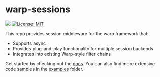 # warp-sessions
[![](http://meritbadge.herokuapp.com/warp-sessions)](https://crates.io/crates/warp-sessions) [![License: MIT](https://img.shields.io/badge/License-MIT-yellow.svg)](https://opensource.org/licenses/MIT)

This repo provides session middleware for the warp framework that:
- Supports async
- Provides plug-and-play functionality for multiple session backends
- Integrates into existing Warp-style filter chains

Get started by checking out the [docs](https://docs.rs/warp-sessions).
You can also find more extensive code samples in the [examples](https://github.com/ajpauwels/warp-sessions/tree/main/examples) folder.

